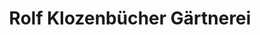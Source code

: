---
title: "Rolf Klozenbücher Gärtnerei"
url: /durlangen/rolf-klozenbuecher-gaertnerei/
shop: Garten-Center
---
